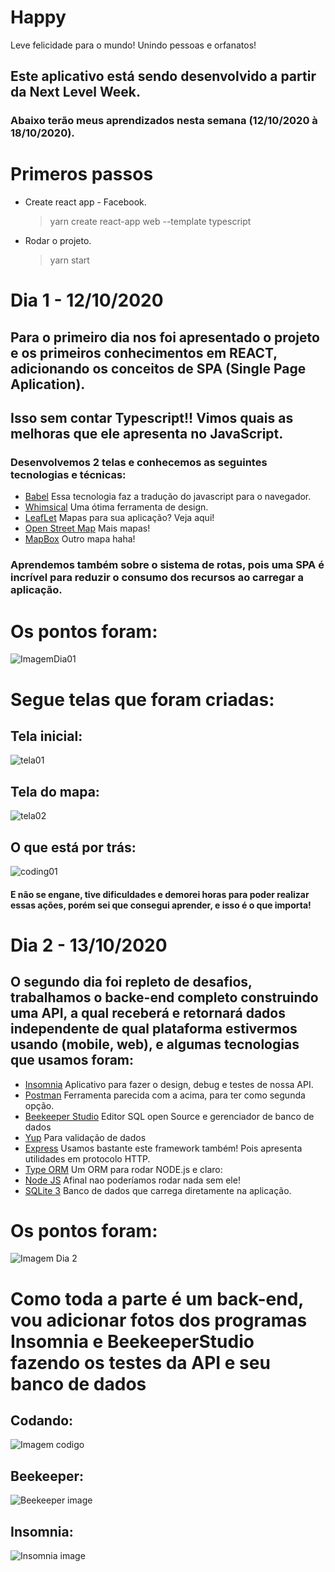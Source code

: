 # Happy
 Leve felicidade para o mundo! Unindo pessoas e orfanatos!

## Este aplicativo está sendo desenvolvido a partir da Next Level Week.
### Abaixo terão meus aprendizados nesta semana (12/10/2020 à 18/10/2020).

# Primeros passos
- Create react app - Facebook.
    > yarn create react-app web --template typescript
- Rodar o projeto.
    > yarn start

# Dia 1 - 12/10/2020

## Para o primeiro dia nos foi apresentado o projeto e os primeiros conhecimentos em REACT, adicionando os conceitos de SPA (Single Page Aplication).
## Isso sem contar Typescript!! Vimos quais as melhoras que ele apresenta no JavaScript.
### Desenvolvemos 2 telas e conhecemos as seguintes tecnologias e técnicas:

- [Babel](https://babeljs.io/)
Essa tecnologia faz a tradução do javascript para o navegador.
- [Whimsical](https://whimsical.com/)
Uma ótima ferramenta de design.
- [LeafLet](https://leafletjs.com/)
Mapas para sua aplicação? Veja aqui!
- [Open Street Map](https://www.openstreetmap.org/)
Mais mapas!
- [MapBox](https://www.mapbox.com/)
Outro mapa haha!

### Aprendemos também sobre o sistema de rotas, pois uma SPA é incrível para reduzir o consumo dos recursos ao carregar a aplicação.

# Os pontos foram:

![ImagemDia01](./readmePhotos/dia01.PNG)

# Segue telas que foram criadas:

## Tela inicial:
![tela01](./readmePhotos/tela01.png)
## Tela do mapa:
![tela02](./readmePhotos/tela02.png)
## O que está por trás:
![coding01](./readmePhotos/coding01.png)

#### E não se engane, tive dificuldades e demorei horas para poder realizar essas ações, porém sei que consegui aprender, e isso é o que importa!

# Dia 2 - 13/10/2020

## O segundo dia foi repleto de desafios, trabalhamos o backe-end completo construindo uma API, a qual receberá e retornará dados independente de qual plataforma estivermos usando (mobile, web), e algumas tecnologias que usamos foram:

- [Insomnia](https://insomnia.rest/)
Aplicativo para fazer o design, debug e testes de nossa API.
- [Postman](https://www.postman.com/)
Ferramenta parecida com a acima, para ter como segunda opção.
- [Beekeeper Studio](https://www.beekeeperstudio.io/)
Editor SQL open Source e gerenciador de banco de dados
- [Yup](https://github.com/jquense/yup)
Para validação de dados
- [Express](https://expressjs.com/)
Usamos bastante este framework também! Pois apresenta utilidades em protocolo HTTP.
- [Type ORM](https://typeorm.io/#/)
Um ORM para rodar NODE.js
e claro:
- [Node JS](https://nodejs.org/en/)
Afinal nao poderíamos rodar nada sem ele!
- [SQLite 3](https://sqlite.org/index.html)
Banco de dados que carrega diretamente na aplicação.

# Os pontos foram:

![Imagem Dia 2](./readmePhotos/dia02.png)

# Como toda a parte é um back-end, vou adicionar fotos dos programas Insomnia e BeekeeperStudio fazendo os testes da API e seu banco de dados

## Codando:
![Imagem codigo](./readmePhotos/coding02.png)
## Beekeeper:
![Beekeeper image](./readmePhotos/beekeeper.png)
## Insomnia:
![Insomnia image](./readmePhotos/insomnia.png)
